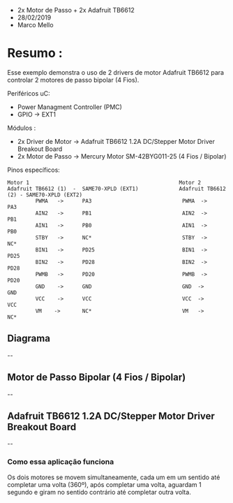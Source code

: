 * 2x Motor de Passo + 2x Adafruit TB6612
* 28/02/2019
* Marco Mello

# Resumo :

Esse exemplo demonstra o uso de 2 drivers de motor Adafruit TB6612 para controlar 2 motores de passo bipolar (4 Fios).

Periféricos uC:

- Power Managment Controller (PMC)
- GPIO -> EXT1
   
Módulos : 

- 2x Driver de Motor -> Adafruit TB6612 1.2A DC/Stepper Motor Driver Breakout Board
- 2x Motor de Passo -> Mercury Motor SM-42BYG011-25 (4 Fios / Bipolar)

Pinos específicos:

```
Motor 1                                                Motor 2
Adafruit TB6612 (1)  -  SAME70-XPLD (EXT1)             Adafruit TB6612 (2) - SAME70-XPLD (EXT2)
         PWMA	->		PA3                             PWMA  ->		PA3
         AIN2	->		PB1                             AIN2  ->		PB1
         AIN1	->		PB0                             AIN1  ->		PB0
         STBY	->		NC*                             STBY  ->		NC*
         BIN1	->		PD25                            BIN1  ->		PD25
         BIN2	->		PD28                            BIN2  ->		PD28
         PWMB	->		PD20                            PWMB  ->		PD20
         GND	->		GND                             GND  ->		GND
         VCC	->		VCC                             VCC  ->		VCC
         VM    ->		NC*                             VM   ->		NC*
```

## Diagrama

--

## Motor de Passo Bipolar (4 Fios / Bipolar)

--

## Adafruit TB6612 1.2A DC/Stepper Motor Driver Breakout Board

--

### Como essa aplicação funciona

Os dois motores se movem simultaneamente, cada um em um sentido até completar uma volta (360º), após completar uma volta, aguardam 1 segundo e giram no sentido contrário até completar outra volta.
